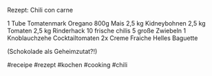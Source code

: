 Rezept: Chili con carne

1 Tube Tomatenmark
Oregano
800g Mais
2,5 kg Kidneybohnen
2,5 kg Tomaten
2,5 kg Rinderhack
10 frische chilis
5 große Zwiebeln
1 Knoblauchzehe
Cocktailtomaten
2x Creme Fraiche
Helles Baguette

(Schokolade als Geheimzutat?!)

#receipe #rezept #kochen #cooking #chili
